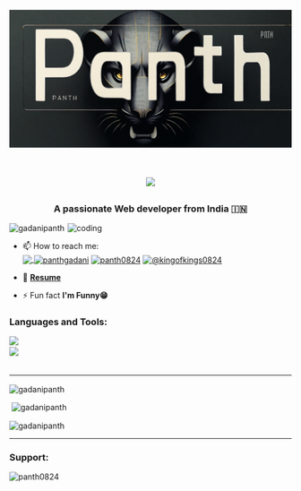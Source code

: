 ![logo](https://github.com/GadaniPanth/Banner/blob/main/Banner%20(1).png)
<h1 align="center">
    <img src="https://readme-typing-svg.herokuapp.com/?font=Righteous&color=FF0E00&size=35&center=true&vCenter=true&width=800&height=70&duration=4000&lines=Hi+There!+👋;+I'm+Panth+Gadani!;" />
</h1>
<h3 align="center"> A passionate Web developer from India 🇮🇳</h3>

<img align="right" alt="coding" width="400" src="https://user-images.githubusercontent.com/55389276/140866485-8fb1c876-9a8f-4d6a-98dc-08c4981eaf70.gif" style="user-select: none; -webkit-user-select: none; -ms-user-select: none; -moz-user-select: none;">

<p align="left"> <img src="https://komarev.com/ghpvc/?username=gadanipanth&label=Profile%20views&color=0e75b6&style=flat" alt="gadanipanth" /> </p>

- 📫 How to reach me:
  <br/><a href="mailto:gadanipanth@gmail.com" target="blank">
    <img align="center" src="https://img.shields.io/badge/Gmail-333333?style=for-the-badge&logo=gmail&logoColor=red" height="30"/>
  </a>
  <a href="https://linkedin.com/in/panthgadani" target="blank"><img align="center" src="https://raw.githubusercontent.com/rahuldkjain/github-profile-readme-generator/master/src/images/icons/Social/linked-in-alt.svg" alt="panthgadani" height="28" width="40" /></a>
  <a href="https://instagram.com/panth0824" target="blank"><img align="center" src="https://raw.githubusercontent.com/rahuldkjain/github-profile-readme-generator/master/src/images/icons/Social/instagram.svg" alt="panth0824" height="30" width="40" /></a>
  <a href="https://www.youtube.com/c/@kingofkings0824" target="blank"><img align="center" src="https://raw.githubusercontent.com/rahuldkjain/github-profile-readme-generator/master/src/images/icons/Social/youtube.svg" alt="@kingofkings0824" height="34" width="40" /></a>

- 📄 <a href="https://drive.google.com/file/d/1ej1sedL93h3N5nhQa3zIg-H3Xv618r7h/view?usp=sharing">**Resume**</a>

- ⚡ Fun fact **I'm Funny😁**

<h3 align="left">Languages and Tools:</h3>

<div align="left">
    <img src="https://skillicons.dev/icons?i=react,mongodb,expressjs,nodejs,html,css,javascript,bootstrap,tailwind" /><br>
    <img src="https://skillicons.dev/icons?i=vscode,github,git,python,java,django,postman,sqlite,pug" />
</div>
<br>
<hr>
<p><img align="center" src="https://github-readme-stats.vercel.app/api/top-langs?username=gadanipanth&show_icons=true&locale=en&layout=compact" alt="gadanipanth" /></p>
<p>&nbsp;<img align="center" src="https://github-readme-stats.vercel.app/api?username=gadanipanth&show_icons=true&locale=en" alt="gadanipanth" /></p>
<p><img align="center" src="https://github-readme-streak-stats.herokuapp.com/?user=gadanipanth&" alt="gadanipanth" /></p>
<hr>
<h3 align="left">Support:</h3>
<p><a href="https://www.buymeacoffee.com/panth0824"> <img align="left" src="https://cdn.buymeacoffee.com/buttons/v2/default-yellow.png" height="50" width="210" alt="panth0824" /></a></p><br><br>
